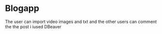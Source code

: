 # Blogapp
The user can import video images and txt and the other users can comment the the post i iused DBeaver 
